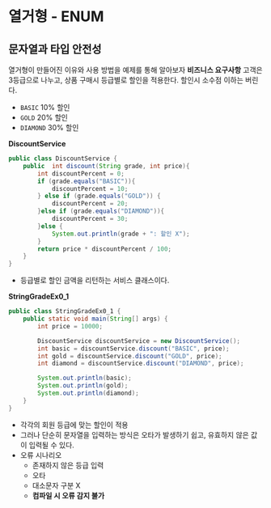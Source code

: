 # 열거형 - ENUM

## 문자열과 타입 안전성
열거형이 만들어진 이유와 사용 방법을 예제를 통해 알아보자
**비즈니스 요구사항**
고객은 3등급으로 나누고, 상품 구매시 등급별로 할인을 적용한다. 할인시 소수점 이하는 버린다. 
- `BASIC` 10% 할인
- `GOLD` 20% 할인 
- `DIAMOND` 30% 할인

**DiscountService**
```java
public class DiscountService {
    public  int discount(String grade, int price){
        int discountPercent = 0;
        if (grade.equals("BASIC")){
            discountPercent = 10;
        } else if (grade.equals("GOLD")) {
            discountPercent = 20;
        }else if (grade.equals("DIAMOND")){
            discountPercent = 30;
        }else {
            System.out.println(grade + ": 할인 X");
        }
        return price * discountPercent / 100;
    }
}
```
- 등급별로 할인 금액을 리턴하는 서비스 클래스이다. 

**StringGradeEx0_1**
```java
public class StringGradeEx0_1 {
    public static void main(String[] args) {
        int price = 10000;

        DiscountService discountService = new DiscountService();
        int basic = discountService.discount("BASIC", price);
        int gold = discountService.discount("GOLD", price);
        int diamond = discountService.discount("DIAMOND", price);

        System.out.println(basic);
        System.out.println(gold);
        System.out.println(diamond);
    }
}
```
- 각각의 회원 등급에 맞는 할인이 적용
- 그러나 단순히 문자열을 입력하는 방식은 오타가 발생하기 쉽고, 유효하지 않은 값이 입력될 수 있다.
- 오류 시나리오
	- 존재하지 않은 등급 입력
	- 오타
	- 대소문자 구분 X
	- **컴파일 시 오류 감지 불가** 

